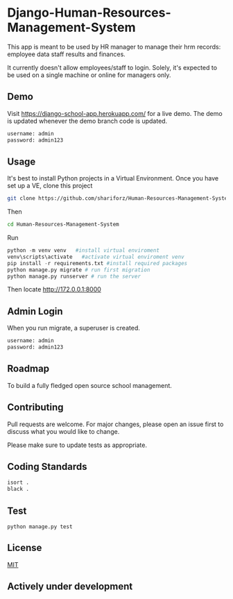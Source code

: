 # Django-Human-Resources-Management-System

This app is meant to be used by HR manager to manage their hrm records:
employee data
staff
results and
finances.

It currently doesn't allow employees/staff to login.
Solely, it's expected to be used on a single machine or online for managers only.

## Demo
Visit https://django-school-app.herokuapp.com/ for a live demo. The demo is updated whenever the demo branch code is updated.
```bash
username: admin
password: admin123
```

## Usage
It's best to install Python projects in a Virtual Environment. Once you have set up a VE, clone this project

```bash
git clone https://github.com/shariforz/Human-Resources-Management-System.git
```
Then

```bash
cd Human-Resources-Management-System
```
Run

```python
python -m venv venv   #install virtual enviroment
venv\scripts\activate   #activate virtual enviroment venv
pip install -r requirements.txt #install required packages
python manage.py migrate # run first migration
python manage.py runserver # run the server
```
Then locate http://172.0.0.1:8000

## Admin Login
When you run migrate, a superuser is created.
```bash
username: admin
password: admin123
```

## Roadmap
To build a fully fledged open source school management.

## Contributing
Pull requests are welcome. For major changes, please open an issue first to discuss what you would like to change.

Please make sure to update tests as appropriate.

## Coding Standards
```bash
isort .
black .
```

## Test
```base
python manage.py test
```

## License
[MIT](https://choosealicense.com/licenses/mit/)

## Actively under development
